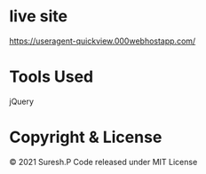 # live site
https://useragent-quickview.000webhostapp.com/

# Tools Used
  jQuery

# Copyright & License

© 2021 Suresh.P
Code released under MIT License
